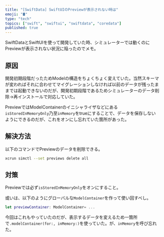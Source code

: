 ```yaml
---
title: "[SwiftData] SwiftUIのPreviewが表示されない時は"
emoji: "🛢️"
type: "tech"
topics: ["swift", "swiftui", "swiftdata", "coredata"]
published: true
---
```


SwiftDataとSwiftUIを使って開発していた時、シミュレーターでは動くのにPreviewが表示されない状況に陥ったのでメモ。

## 原因

開発初期段階だったためModelの構造をちょくちょく変えていた。当然スキーマが変わればそれに合わせてマイグレーションしなければ以前のデータが残ったままでは起動できないのだが、開発初期段階であるためシミュレーターのデータ削除→再インストールで対応していた。

PreviewではModelContainerのイニシャライザなどにある`isStoredInMemoryOnly`乃至`inMemory`をtrueにすることで、データを保存しないようにできるのだが、これをオンにし忘れていた箇所があった。

## 解決方法

以下のコマンドでPreviewのデータを削除できる。

```sh
xcrun simctl --set previews delete all
```

## 対策

Previewでは必ず`isStoredInMemoryOnly`をオンにすること。

或いは、以下のようにグローバルな`ModelContainer`を作って使い回すべし。

```swift
let previewContainer: ModelContainer= ...
```


今回はこれもやっていたのだが、表示するデータを変えるため一箇所で`.modelContainer(for:, inMemory:)`を使っていた。が、`inMemory`を呼び忘れた。